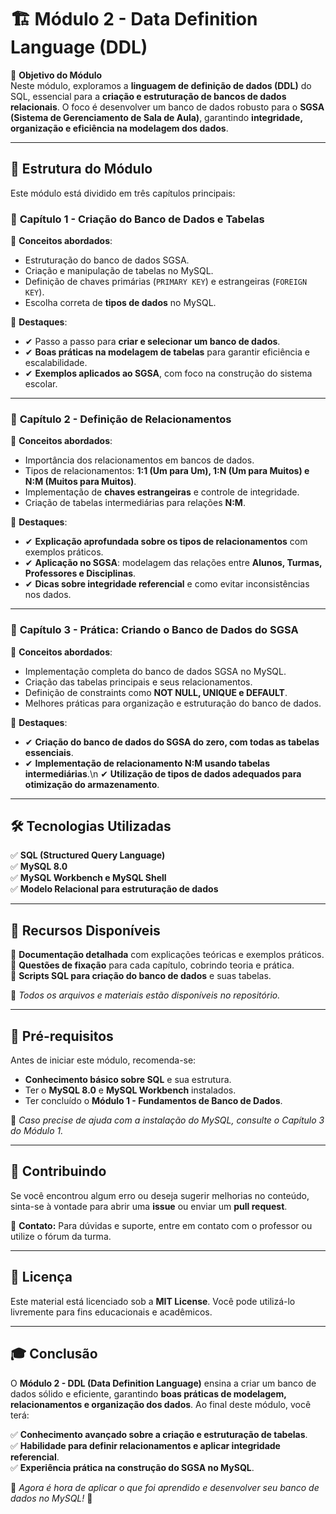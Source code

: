 # 🏗 Módulo 2 - Data Definition Language (DDL)

🎯 **Objetivo do Módulo**  
Neste módulo, exploramos a **linguagem de definição de dados (DDL)** do SQL, essencial para a **criação e estruturação de bancos de dados relacionais**. O foco é desenvolver um banco de dados robusto para o **SGSA (Sistema de Gerenciamento de Sala de Aula)**, garantindo **integridade, organização e eficiência na modelagem dos dados**.

---

## 📌 Estrutura do Módulo

Este módulo está dividido em três capítulos principais:

### 📖 **Capítulo 1 - Criação do Banco de Dados e Tabelas**

📌 **Conceitos abordados**:

- Estruturação do banco de dados SGSA.
- Criação e manipulação de tabelas no MySQL.
- Definição de chaves primárias (`PRIMARY KEY`) e estrangeiras (`FOREIGN KEY`).
- Escolha correta de **tipos de dados** no MySQL.

📌 **Destaques**:
- ✔ Passo a passo para **criar e selecionar um banco de dados**.  
- ✔ **Boas práticas na modelagem de tabelas** para garantir eficiência e escalabilidade.  
- ✔ **Exemplos aplicados ao SGSA**, com foco na construção do sistema escolar.  

---

### 📖 **Capítulo 2 - Definição de Relacionamentos**

📌 **Conceitos abordados**:

- Importância dos relacionamentos em bancos de dados.
- Tipos de relacionamentos: **1:1 (Um para Um), 1:N (Um para Muitos) e N:M (Muitos para Muitos)**.
- Implementação de **chaves estrangeiras** e controle de integridade.
- Criação de tabelas intermediárias para relações **N:M**.

📌 **Destaques**:
- ✔ **Explicação aprofundada sobre os tipos de relacionamentos** com exemplos práticos.  
- ✔ **Aplicação no SGSA**: modelagem das relações entre **Alunos, Turmas, Professores e Disciplinas**.  
- ✔ **Dicas sobre integridade referencial** e como evitar inconsistências nos dados.  

---

### 📖 **Capítulo 3 - Prática: Criando o Banco de Dados do SGSA**

📌 **Conceitos abordados**:

- Implementação completa do banco de dados SGSA no MySQL.
- Criação das tabelas principais e seus relacionamentos.
- Definição de constraints como **NOT NULL, UNIQUE e DEFAULT**.
- Melhores práticas para organização e estruturação do banco de dados.

📌 **Destaques**:
- ✔ **Criação do banco de dados do SGSA do zero, com todas as tabelas essenciais**.  
- ✔ **Implementação de relacionamento N:M usando tabelas intermediárias**.\n
✔ **Utilização de tipos de dados adequados para otimização do armazenamento**.  

---

## 🛠 Tecnologias Utilizadas

✅ **SQL (Structured Query Language)**  
✅ **MySQL 8.0**  
✅ **MySQL Workbench e MySQL Shell**  
✅ **Modelo Relacional para estruturação de dados**  

---

## 📝 Recursos Disponíveis

📂 **Documentação detalhada** com explicações teóricas e exemplos práticos.  
📂 **Questões de fixação** para cada capítulo, cobrindo teoria e prática.  
📂 **Scripts SQL para criação do banco de dados** e suas tabelas.  

📌 *Todos os arquivos e materiais estão disponíveis no repositório.*  

---

## 🚀 Pré-requisitos

Antes de iniciar este módulo, recomenda-se:

- **Conhecimento básico sobre SQL** e sua estrutura.  
- Ter o **MySQL 8.0** e **MySQL Workbench** instalados.  
- Ter concluído o **Módulo 1 - Fundamentos de Banco de Dados**.  

📢 *Caso precise de ajuda com a instalação do MySQL, consulte o Capítulo 3 do Módulo 1.*  

---

## 🤝 Contribuindo

Se você encontrou algum erro ou deseja sugerir melhorias no conteúdo, sinta-se à vontade para abrir uma **issue** ou enviar um **pull request**.  

📩 **Contato:** Para dúvidas e suporte, entre em contato com o professor ou utilize o fórum da turma.  

---

## 📜 Licença

Este material está licenciado sob a **MIT License**. Você pode utilizá-lo livremente para fins educacionais e acadêmicos.  

---

## 🎓 Conclusão

O **Módulo 2 - DDL (Data Definition Language)** ensina a criar um banco de dados sólido e eficiente, garantindo **boas práticas de modelagem, relacionamentos e organização dos dados**. Ao final deste módulo, você terá:

✅ **Conhecimento avançado sobre a criação e estruturação de tabelas**.  
✅ **Habilidade para definir relacionamentos e aplicar integridade referencial**.  
✅ **Experiência prática na construção do SGSA no MySQL**.  

📢 *Agora é hora de aplicar o que foi aprendido e desenvolver seu banco de dados no MySQL!* 🚀  
